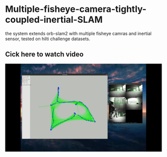 # Multiple-fisheye-camera-tightly-coupled-inertial-SLAM

the system extends orb-slam2 with multiple fisheye camras and inertial sensor, tested on hilti challenge datasets.

## Cick here to watch video
[![Watch the video](https://github.com/Shepherddot/Multiple-fisheye-camera-tightly-coupled-inertial-SLAM/blob/main/multiple%20camera.jpg)](https://youtu.be/4-1qVP-aNaQ)
